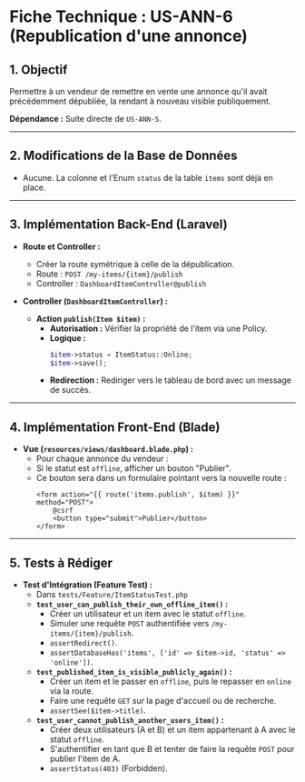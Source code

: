 # Fiche Technique : US-ANN-6 (Republication d'une annonce)

## 1. Objectif
Permettre à un vendeur de remettre en vente une annonce qu'il avait précédemment dépubliée, la rendant à nouveau visible publiquement.

**Dépendance :** Suite directe de `US-ANN-5`.

---
## 2. Modifications de la Base de Données
- Aucune. La colonne et l'Enum `status` de la table `items` sont déjà en place.

---
## 3. Implémentation Back-End (Laravel)

- **Route et Controller :**
  - Créer la route symétrique à celle de la dépublication.
  - Route : `POST /my-items/{item}/publish`
  - Controller : `DashboardItemController@publish`

- **Controller (`DashboardItemController`) :**
  - **Action `publish(Item $item)` :**
    - **Autorisation :** Vérifier la propriété de l'item via une Policy.
    - **Logique :**
      ```php
      $item->status = ItemStatus::Online;
      $item->save();
      ```
    - **Redirection :** Rediriger vers le tableau de bord avec un message de succès.

---
## 4. Implémentation Front-End (Blade)

- **Vue (`resources/views/dashboard.blade.php`) :**
  - Pour chaque annonce du vendeur :
  - Si le statut est `offline`, afficher un bouton "Publier".
  - Ce bouton sera dans un formulaire pointant vers la nouvelle route :
    ```blade
    <form action="{{ route('items.publish', $item) }}" method="POST">
        @csrf
        <button type="submit">Publier</button>
    </form>
    ```

---
## 5. Tests à Rédiger

- **Test d'Intégration (Feature Test) :**
  - Dans `tests/Feature/ItemStatusTest.php`
  - **`test_user_can_publish_their_own_offline_item()` :**
    - Créer un utilisateur et un item avec le statut `offline`.
    - Simuler une requête `POST` authentifiée vers `/my-items/{item}/publish`.
    - `assertRedirect()`.
    - `assertDatabaseHas('items', ['id' => $item->id, 'status' => 'online'])`.
  - **`test_published_item_is_visible_publicly_again()` :**
    - Créer un item et le passer en `offline`, puis le repasser en `online` via la route.
    - Faire une requête `GET` sur la page d'accueil ou de recherche.
    - `assertSee($item->title)`.
  - **`test_user_cannot_publish_another_users_item()` :**
    - Créer deux utilisateurs (A et B) et un item appartenant à A avec le statut `offline`.
    - S'authentifier en tant que B et tenter de faire la requête `POST` pour publier l'item de A.
    - `assertStatus(403)` (Forbidden).
